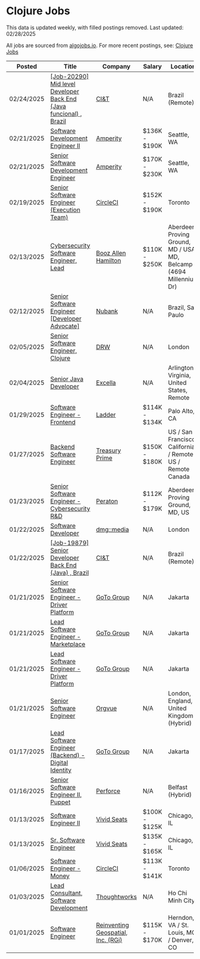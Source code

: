 # Clojure Jobs

This data is updated weekly, with filled postings removed. Last updated: 02/28/2025

All jobs are sourced from [algojobs.io](https://algojobs.io/). For more recent postings, see: [Clojure Jobs](https://algojobs.io/jobs/clojure)

| Posted | Title | Company | Salary | Location |
| --- | --- | --- | --- | --- |
| 02/24/2025 | [[Job-20290] Mid level Developer Back End (Java funcional) , Brazil](https://algojobs.io/jobs/3241882) | [CI&T](https://algojobs.io/company/ciandt/) | N/A | Brazil (Remote) |
| 02/21/2025 | [Software Development Engineer II](https://algojobs.io/jobs/3230358) | [Amperity](https://algojobs.io/company/amperity/) | $136K - $190K | Seattle, WA |
| 02/21/2025 | [Senior Software Development Engineer](https://algojobs.io/jobs/3230355) | [Amperity](https://algojobs.io/company/amperity/) | $170K - $230K | Seattle, WA |
| 02/19/2025 | [Senior Software Engineer (Execution Team)](https://algojobs.io/jobs/3203625) | [CircleCI](https://algojobs.io/company/circleci/) | $152K - $190K | Toronto |
| 02/13/2025 | [Cybersecurity Software Engineer, Lead](https://algojobs.io/jobs/3156775) | [Booz Allen Hamilton](https://algojobs.io/company/bah/) | $110K - $250K | Aberdeen Proving Ground, MD / USA, MD, Belcamp (4694 Millennium Dr) |
| 02/12/2025 | [Senior Software Engineer [Developer Advocate]](https://algojobs.io/jobs/3135351) | [Nubank](https://algojobs.io/company/nubank/) | N/A | Brazil, Sao Paulo |
| 02/05/2025 | [Senior Software Engineer, Clojure](https://algojobs.io/jobs/3056245) | [DRW ](https://algojobs.io/company/drweng/) | N/A | London |
| 02/04/2025 | [Senior Java Developer](https://algojobs.io/jobs/3047263) | [Excella ](https://algojobs.io/company/excella/) | N/A | Arlington, Virginia, United States, Remote |
| 01/29/2025 | [Software Engineer - Frontend](https://algojobs.io/jobs/2974984) | [Ladder](https://algojobs.io/company/ladder33/) | $114K - $134K | Palo Alto, CA |
| 01/27/2025 | [Backend Software Engineer](https://algojobs.io/jobs/2959255) | [Treasury Prime](https://algojobs.io/company/treasuryprime/) | $150K - $180K | US / San Francisco, California / Remote US / Remote Canada |
| 01/23/2025 | [Senior Software Engineer - Cybersecurity R&D](https://algojobs.io/jobs/2939401) | [Peraton](https://algojobs.io/company/peraton/) | $112K - $179K | Aberdeen Proving Ground, MD, US |
| 01/22/2025 | [Software Developer](https://algojobs.io/jobs/2916286) | [dmg::media](https://algojobs.io/company/dmgmedia/) | N/A | London |
| 01/22/2025 | [[Job-19879] Senior Developer Back End (Java) , Brazil](https://algojobs.io/jobs/3163210) | [CI&T](https://algojobs.io/company/ciandt/) | N/A | Brazil (Remote) |
| 01/21/2025 | [Senior Software Engineer - Driver Platform](https://algojobs.io/jobs/2890011) | [GoTo Group](https://algojobs.io/company/gotogroup/) | N/A | Jakarta |
| 01/21/2025 | [Lead Software Engineer - Marketplace](https://algojobs.io/jobs/2890016) | [GoTo Group](https://algojobs.io/company/gotogroup/) | N/A | Jakarta |
| 01/21/2025 | [Lead Software Engineer - Driver Platform](https://algojobs.io/jobs/2890023) | [GoTo Group](https://algojobs.io/company/gotogroup/) | N/A | Jakarta |
| 01/21/2025 | [Senior Software Engineer](https://algojobs.io/jobs/2899420) | [Orgvue](https://algojobs.io/company/orgvue/) | N/A | London, England, United Kingdom (Hybrid) |
| 01/17/2025 | [Lead Software Engineer (Backend) - Digital Identity](https://algojobs.io/jobs/2874311) | [GoTo Group](https://algojobs.io/company/gotogroup/) | N/A | Jakarta |
| 01/16/2025 | [Senior Software Engineer II, Puppet](https://algojobs.io/jobs/2860505) | [Perforce](https://algojobs.io/company/perforce/) | N/A | Belfast (Hybrid) |
| 01/13/2025 | [Software Engineer II](https://algojobs.io/jobs/2817141) | [Vivid Seats](https://algojobs.io/company/vividseatsllc/) | $100K - $125K | Chicago, IL |
| 01/13/2025 | [Sr. Software Engineer](https://algojobs.io/jobs/2817143) | [Vivid Seats](https://algojobs.io/company/vividseatsllc/) | $135K - $165K | Chicago, IL |
| 01/06/2025 | [Software Engineer - Money](https://algojobs.io/jobs/2738569) | [CircleCI](https://algojobs.io/company/circleci/) | $113K - $141K | Toronto |
| 01/03/2025 | [Lead Consultant, Software Development](https://algojobs.io/jobs/2726472) | [Thoughtworks](https://algojobs.io/company/thoughtworks/) | N/A | Ho Chi Minh City |
| 01/01/2025 | [Software Engineer](https://algojobs.io/jobs/2707825) | [Reinventing Geospatial, Inc. (RGi)](https://algojobs.io/company/rgi/) | $115K - $170K | Herndon, VA / St. Louis, MO / Denver, CO |